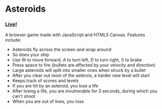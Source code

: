 # Asteroids

### [Live!](https://erezbosch.github.io/asteroids)

A browser game made with JavaScript and HTML5 Canvas. Features include: 

* Asteroids fly across the screen and wrap around
* So does your ship
* Use W to move forward, A to turn left, D to turn right, S to brake
* Press space to fire (bullets are affected by your velocity and direction)
* Large asteroids will split into smaller ones when struck by a bullet
* After you clear out most of the asterois, a harder new level will start
* Keeps track of scores and levels
* If you are hit by an asteroid, you lose a life
* After losing a life, you are invulnerable for 3 seconds, during which you can't shoot
* When you are out of lives, you lose
